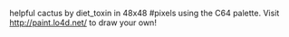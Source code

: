 helpful cactus by diet_toxin in 48x48 #pixels using the C64 palette. Visit http://paint.lo4d.net/ to draw your own! 
